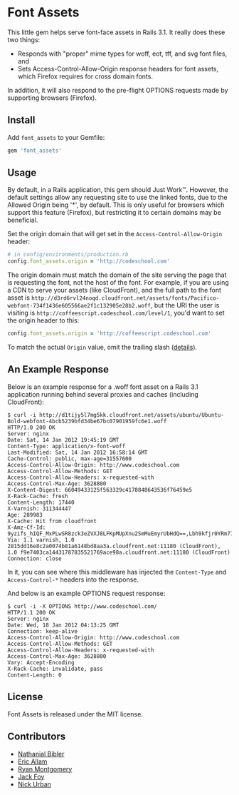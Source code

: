 Font Assets
=============

This little gem helps serve font-face assets in Rails 3.1.  It really does these
two things:

* Responds with "proper" mime types for woff, eot, tff, and svg font files, and
* Sets Access-Control-Allow-Origin response headers for font assets, which Firefox requires for cross domain fonts.

In addition, it will also respond to the pre-flight OPTIONS requests made by
supporting browsers (Firefox).

Install
-------

Add `font_assets` to your Gemfile:

```ruby
gem 'font_assets'
```


Usage
-----

By default, in a Rails application, this gem should Just Work™.  However, the
default settings allow any requesting site to use the linked fonts, due to the
Allowed Origin being '*', by default.  This is only useful for browsers which
support this feature (Firefox), but restricting it to certain domains may be
beneficial.

Set the origin domain that will get set in the `Access-Control-Allow-Origin`
header:

```ruby
# in config/environments/production.rb
config.font_assets.origin = 'http://codeschool.com'
```

The origin domain must match the domain of the site serving the page that is
requesting the font, not the host of the font.  For example, if you are using a
CDN to serve your assets (like CloudFront), and the full path to the font asset
is `http://d3rd6rvl24noqd.cloudfront.net/assets/fonts/Pacifico-webfont-734f1436e605566ae2f1c132905e28b2.woff`,
but the URI the user is visiting is `http://coffeescript.codeschool.com/level/1`,
you'd want to set the origin header to this:

```ruby
config.font_assets.origin = 'http://coffeescript.codeschool.com'
```

To match the actual `Origin` value, omit the trailing slash
([details](http://dev.opera.com/articles/view/dom-access-control-using-cross-origin-resource-sharing/#AccessControlAllowOrigin)).

An Example Response
-------------------

Below is an example response for a .woff font asset on a Rails 3.1 application
running behind several proxies and caches (including CloudFront):

```
$ curl -i http://d1tijy5l7mg5kk.cloudfront.net/assets/ubuntu/Ubuntu-Bold-webfont-4bcb5239bfd34be67bc07901959fc6e1.woff
HTTP/1.0 200 OK
Server: nginx
Date: Sat, 14 Jan 2012 19:45:19 GMT
Content-Type: application/x-font-woff
Last-Modified: Sat, 14 Jan 2012 16:58:14 GMT
Cache-Control: public, max-age=31557600
Access-Control-Allow-Origin: http://www.codeschool.com
Access-Control-Allow-Methods: GET
Access-Control-Allow-Headers: x-requested-with
Access-Control-Max-Age: 3628800
X-Content-Digest: 66049433125f563329c4178848643536f76459e5
X-Rack-Cache: fresh
Content-Length: 17440
X-Varnish: 311344447
Age: 289983
X-Cache: Hit from cloudfront
X-Amz-Cf-Id: 9yzifs_hIQF_MxPLwSR8zck3eZVXJ8LFKpMUpXnu2SmMuEmyrUbHdQ==,Lbh9kfjr0YRm77seSmOSQ6oFkUEMabvtFStJLhTOy9BfGrIXVneoKQ==
Via: 1.1 varnish, 1.0 2815dd16e8c2a0074b81a6148bd8aa3a.cloudfront.net:11180 (CloudFront), 1.0 f9e7403ca14431787835521769ace98a.cloudfront.net:11180 (CloudFront)
Connection: close
```

In it, you can see where this middleware has injected the `Content-Type` and
`Access-Control-*` headers into the response.

And below is an example OPTIONS request response:

```
$ curl -i -X OPTIONS http://www.codeschool.com/
HTTP/1.1 200 OK
Server: nginx
Date: Wed, 18 Jan 2012 04:13:25 GMT
Connection: keep-alive
Access-Control-Allow-Origin: http://www.codeschool.com
Access-Control-Allow-Methods: GET
Access-Control-Allow-Headers: x-requested-with
Access-Control-Max-Age: 3628800
Vary: Accept-Encoding
X-Rack-Cache: invalidate, pass
Content-Length: 0
```

License
-------

Font Assets is released under the MIT license.

Contributors
------------

* [Nathanial Bibler](https://github.com/nbibler)
* [Eric Allam](https://github.com/rubymaverick)
* [Ryan Montgomery](https://github.com/rmontgomery429)
* [Jack Foy](https://github.com/jfoy)
* [Nick Urban](https://github.com/nickurban)
